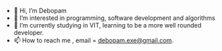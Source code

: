 - 👋 Hi, I’m Debopam
- 👀 I’m interested in programming, software development and algorithms
- 🌱 I’m currently studying in VIT, learning to be a more well rounded developer.
- 📫 How to reach me , email = debopam.exe@gmail.com.
